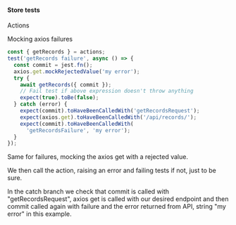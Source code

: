 #### Store tests

Actions

Mocking axios failures

```js
const { getRecords } = actions;
test('getRecords failure', async () => {
  const commit = jest.fn();
  axios.get.mockRejectedValue('my error');
  try {
    await getRecords({ commit });
    // Fail test if above expression doesn't throw anything
    expect(true).toBe(false);
  } catch (error) {
    expect(commit).toHaveBeenCalledWith('getRecordsRequest');
    expect(axios.get).toHaveBeenCalledWith('/api/records/');
    expect(commit).toHaveBeenCalledWith(
      'getRecordsFailure', 'my error');
  }
});
```

<aside class="notes">
Same for failures, mocking the axios get with a rejected value.

We then call the action, raising an error and failing tests if not, just to be sure.

In the catch branch we check that commit is called with "getRecordsRequest",
axios get is called with our desired endpoint
and then commit called again with failure and the error returned from API,
string "my error" in this example.
</aside>
